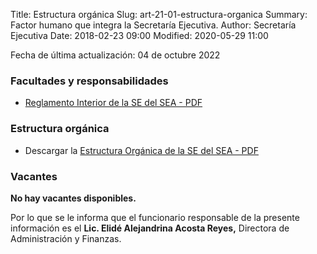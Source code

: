 Title: Estructura orgánica
Slug: art-21-01-estructura-organica
Summary: Factor humano que integra la Secretaría Ejecutiva.
Author: Secretaría Ejecutiva
Date: 2018-02-23 09:00
Modified: 2020-05-29 11:00


Fecha de última actualización: 04 de octubre 2022

### Facultades y responsabilidades

* [Reglamento Interior de la SE del SEA - PDF](/secretaria-ejecutiva/transparencia/art-21-02-marco-normativo/reglamento-interior-secretaria-ejecutiva-seacoahuila.pdf)

### Estructura orgánica

* Descargar la [Estructura Orgánica de la SE del SEA - PDF](estructura-organica-de-la-se-del-sea-2022-9.pdf)

### Vacantes

**No hay vacantes disponibles.**

Por lo que se le informa que el funcionario responsable de la presente información es el **Lic. Elidé Alejandrina Acosta Reyes,** Directora de Administración y Finanzas.
